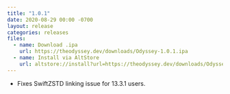 ```yaml
---
title: "1.0.1"
date: 2020-08-29 00:00 -0700
layout: release
categories: releases
files:
  - name: Download .ipa
    url: https://theodyssey.dev/downloads/Odyssey-1.0.1.ipa
  - name: Install via AltStore
    url: altstore://install?url=https://theodyssey.dev/downloads/Odyssey-1.0.1.ipa
---
```


* Fixes SwiftZSTD linking issue for 13.3.1 users.
